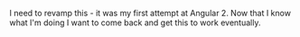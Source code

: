 I need to revamp this - it was my first attempt at Angular 2.  Now that I know what I'm doing I want to come back and get this to work eventually. 
